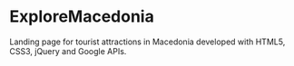 # ExploreMacedonia
Landing page for tourist attractions in Macedonia developed with HTML5, CSS3, jQuery and Google APIs. 
